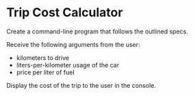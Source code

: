 # Trip Cost Calculator

Create a command-line program that follows the outlined specs.

Receive the following arguments from the user:

- kilometers to drive
- liters-per-kilometer usage of the car 
- price per liter of fuel

Display the cost of the trip to the user in the console.
